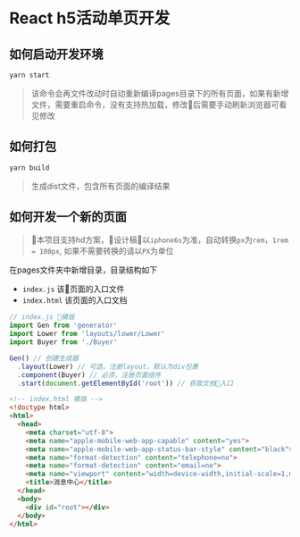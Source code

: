 # React h5活动单页开发

## 如何启动开发环境

```bash
yarn start
```

> 该命令会再文件改动时自动重新编译pages目录下的所有页面，如果有新增文件，需要重启命令，没有支持热加载，修改后需要手动刷新浏览器可看见修改

## 如何打包

```bash
yarn build
```

> 生成dist文件，包含所有页面的编译结果

## 如何开发一个新的页面

> 本项目支持hd方案，设计稿以`iphone6s`为准，自动转换`px`为`rem`，`1rem = 100px`, 如果不需要转换的请以`PX`为单位

在pages文件夹中新增目录，目录结构如下
* `index.js` 该页面的入口文件
* `index.html` 该页面的入口文档

```js
// index.js 模版
import Gen from 'generator'
import Lower from 'layouts/lower/Lower'
import Buyer from './Buyer'

Gen() // 创建生成器
  .layout(Lower) // 可选，注册layout，默认为div包裹
  .component(Buyer) // 必须，注册页面组件
  .start(document.getElementById('root')) // 获取文档入口

```

```html
<!-- index.html 模版 -->
<!doctype html>
<html>
  <head>
    <meta charset="utf-8">
    <meta name="apple-mobile-web-app-capable" content="yes">
    <meta name="apple-mobile-web-app-status-bar-style" content="black">
    <meta name="format-detection" content="telephone=no">
    <meta name="format-detection" content="email=no">
    <meta name="viewport" content="width=device-width,initial-scale=1,maximum-scale=1,minimum-scale=1,user-scalable=no">
    <title>消息中心</title>
  </head>
  <body>
    <div id="root"></div>
  </body>
</html>
```

